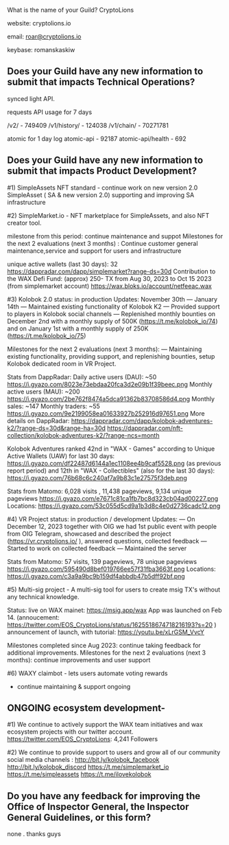 What is the name of your Guild?
CryptoLions

website: cryptolions.io

email: roar@cryptolions.io

keybase: romanskaskiw




## Does your Guild have any new information to submit that impacts Technical Operations?


synced light API. 

requests API usage  for 7 days

/v2/ -         749409
/v1/history/ - 124038
/v1/chain/ -   70271781

atomic
for 1 day log
atomic-api   - 92187
atomic-api/health - 692



## Does your Guild have any new information to submit that impacts Product Development?


#1) SimpleAssets NFT standard  - continue work on new version 2.0 SimpleAsset ( SA & new version 2.0)
supporting and improving SA infrastructure 



#2) SimpleMarket.io - NFT marketplace for SimpleAssets, and also NFT creator tool.

milestone from this period: continue maintenance and suppot 
Milestones for the next 2 evaluations (next 3 months) : Continue customer general maintenance,service and support for users and infrastructure

unique active wallets (last 30 days):  32     https://dappradar.com/dapp/simplemarket?range-ds=30d
Contribution to the WAX Defi Fund: (approx) 250- TX from Aug 30, 2023 to  Oct 15 2023  (from simplemarket account) https://wax.bloks.io/account/netfeeac.wax



#3) Kolobok 2.0 status: in production
Updates: November 30th — January 14th
— Maintained existing functionality of Kolobok K2
— Provided support to players in Kolobok social channels
— Replenished monthly bounties on December 2nd with a monthly supply of 500K (https://t.me/kolobok_io/74)  and on January 1st with a monthly supply of 250K (https://t.me/kolobok_io/75)

Milestones for the next 2 evaluations (next 3 months):
— Maintaining existing functionality, providing support, and replenishing bounties, setup Kolobok dedicated room in VR Project.

Stats from DappRadar:
Daily active users (DAU): ~50
https://i.gyazo.com/8023e73ebdaa20fca3d2e09b1f39beec.png
Monthly active users (MAU): ~200
https://i.gyazo.com/2be762f8474a5dca91362b83708586d4.png
Monthly sales: ~147
Monthly traders: ~55
https://i.gyazo.com/9e2199058ea01633927b252916d97651.png
More details on DappRadar:
https://dappradar.com/dapp/kolobok-adventures-k2/?range-ds=30d&range-ha=30d
https://dappradar.com/nft-collection/kolobok-adventures-k2/?range-ncs=month


Kolobok Adventures ranked 42nd in "WAX - Games" according to Unique Active Wallets (UAW) for last 30 days:
https://i.gyazo.com/df22487d6144a1ec1108ee4b9caf5528.png (as previous report period) and 12th in "WAX - Collectibles" (also for the last 30 days): https://i.gyazo.com/76b68c6c240af7a9b83c1e27575f3deb.png 

Stats from Matomo:
6,028 visits , 11,438 pageviews, 9,134 unique pageviews
https://i.gyazo.com/e7671c81ca1fb7bc8d323cb04ad00227.png
Locations:
https://i.gyazo.com/53c055d5cd9a1b3d8c4e0d2736cadc12.png 




#4) VR Project status: in production / development
Updates:
— On December 12, 2023 together with OIG we had 1st public event with people from OIG Telegram, showcased and described the project (https://vr.cryptolions.io/ ), answered questions, collected feedback
— Started to work on collected feedback
— Maintained the server 

Stats from Matomo:
57 visits, 139 pageviews, 78 unique pageviews
https://i.gyazo.com/595490d8bef019766ee57f31fba3663f.png
Locations:
https://i.gyazo.com/c3a9a9bc9b159df4abbdb47b5dff92bf.png 



#5)  Multi-sig project - A multi-sig tool for users to create msig TX's without any technical knowledge. 

Status: live on WAX mainet:   https://msig.app/wax 
App was launched on Feb 14. (annoucement:  https://twitter.com/EOS_CryptoLions/status/1625518674718216193?s=20 )
announcement of launch, with tutorial: https://youtu.be/xLrGSM_VvcY 

Milestones completed since Aug 2023:  continue taking feedback for additional improvements. 
Milestones for the next 2 evaluations (next 3 months): continue improvements and user support 


#6) WAXY claimbot - lets users automate voting rewards 
- continue maintaining & support ongoing   




##  ONGOING ecosystem development- 


#1) We continue to actively support the WAX team initiatives and wax ecosystem projects with our twitter account. 
https://twitter.com/EOS_CryptoLions: 4,241  Followers


#2) We continue to provide support to users and grow all of our community social media channels : 
http://bit.ly/kolobok_facebook http://bit.ly/kolobok_discord https://t.me/simplemarket_io https://t.me/simpleassets https://t.me/ilovekolobok



## Do you have any feedback for improving the Office of Inspector General, the Inspector General Guidelines, or this form?

none . thanks guys
